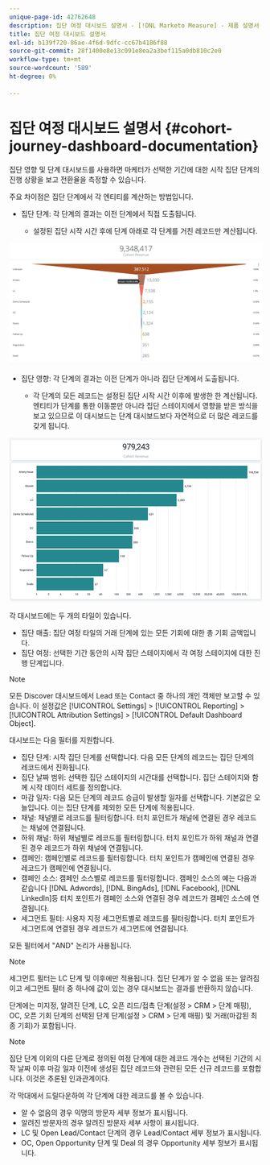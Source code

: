```yaml
---
unique-page-id: 42762648
description: 집단 여정 대시보드 설명서 - [!DNL Marketo Measure] - 제품 설명서
title: 집단 여정 대시보드 설명서
exl-id: b139f720-86ae-4f6d-9dfc-cc67b4186f88
source-git-commit: 28f1400e8e13c091e8ea2a3bef115a0db810c2e0
workflow-type: tm+mt
source-wordcount: '589'
ht-degree: 0%

---
```


# 집단 여정 대시보드 설명서 {#cohort-journey-dashboard-documentation}

집단 영향 및 단계 대시보드를 사용하면 마케터가 선택한 기간에 대한 시작 집단 단계의 진행 상황을 보고 전환율을 측정할 수 있습니다.

주요 차이점은 집단 단계에서 각 엔티티를 계산하는 방법입니다.

* 집단 단계: 각 단계의 결과는 이전 단계에서 직접 도출됩니다.

   * 설정된 집단 시작 시간 후에 단계 아래로 각 단계를 거친 레코드만 계산됩니다.

![](assets/cohort-journey-dashboard-documentation-1.png)

* 집단 영향: 각 단계의 결과는 이전 단계가 아니라 집단 단계에서 도출됩니다.

   * 각 단계의 모든 레코드는 설정된 집단 시작 시간 이후에 발생한 한 계산됩니다. 엔티티가 단계를 통한 이동뿐만 아니라 집단 스테이지에서 영향을 받은 방식을 보고 있으므로 이 대시보드는 단계 대시보드보다 자연적으로 더 많은 레코드를 갖게 됩니다.

![](assets/cohort-journey-dashboard-documentation-2.png)

각 대시보드에는 두 개의 타일이 있습니다.

* 집단 매출: 집단 여정 타일의 거래 단계에 있는 모든 기회에 대한 총 기회 금액입니다.
* 집단 여정: 선택한 기간 동안의 시작 집단 스테이지에서 각 여정 스테이지에 대한 진행 단계입니다.

>[!NOTE]
>
>모든 Discover 대시보드에서 Lead 또는 Contact 중 하나의 개인 객체만 보고할 수 있습니다. 이 설정값은 [!UICONTROL Settings] > [!UICONTROL Reporting] > [!UICONTROL Attribution Settings] > [!UICONTROL Default Dashboard Object].

대시보드는 다음 필터를 지원합니다.

* 집단 단계: 시작 집단 단계를 선택합니다. 다음 모든 단계의 레코드는 집단 단계의 레코드에서 진화됩니다.
* 집단 날짜 범위: 선택한 집단 스테이지의 시간대를 선택합니다. 집단 스테이지와 함께 시작 데이터 세트를 정의합니다.
* 마감 일자: 다음 모든 단계의 레코드 승급이 발생할 일자를 선택합니다. 기본값은 오늘입니다. 이는 집단 단계를 제외한 모든 단계에 적용됩니다.
* 채널: 채널별로 레코드를 필터링합니다. 터치 포인트가 채널에 연결된 경우 레코드는 채널에 연결됩니다.
* 하위 채널: 하위 채널별로 레코드를 필터링합니다. 터치 포인트가 하위 채널과 연결된 경우 레코드가 하위 채널에 연결됩니다.
* 캠페인: 캠페인별로 레코드를 필터링합니다. 터치 포인트가 캠페인에 연결된 경우 레코드가 캠페인에 연결됩니다.
* 캠페인 소스: 캠페인 소스별로 레코드를 필터링합니다. 캠페인 소스의 예는 다음과 같습니다 [!DNL Adwords], [!DNL BingAds], [!DNL Facebook], [!DNL LinkedIn]등 터치 포인트가 캠페인 소스와 연결된 경우 레코드가 캠페인 소스에 연결됩니다.
* 세그먼트 필터: 사용자 지정 세그먼트별로 레코드를 필터링합니다. 터치 포인트가 세그먼트에 연결된 경우 레코드가 세그먼트에 연결됩니다.

모든 필터에서 &quot;AND&quot; 논리가 사용됩니다.

>[!NOTE]
>
>세그먼트 필터는 LC 단계 및 이후에만 적용됩니다. 집단 단계가 알 수 없음 또는 알려짐 이고 세그먼트 필터 중 하나에 값이 있는 경우 대시보드는 결과를 반환하지 않습니다.

단계에는 미지정, 알려진 단계, LC, 오픈 리드/접촉 단계(설정 > CRM > 단계 매핑), OC, 오픈 기회 단계의 선택된 단계 단계(설정 > CRM > 단계 매핑) 및 거래(마감된 최종 기회)가 포함됩니다.

>[!NOTE]
>
>집단 단계 이외의 다른 단계로 정의된 여정 단계에 대한 레코드 개수는 선택된 기간의 시작 날짜 이후 마감 일자 이전에 생성된 집단 레코드와 관련된 모든 신규 레코드를 포함합니다. 이것은 추론된 인과관계이다.

각 막대에서 드릴다운하여 각 단계에 대한 레코드를 볼 수 있습니다.

* 알 수 없음의 경우 익명의 방문자 세부 정보가 표시됩니다.
* 알려진 방문자의 경우 알려진 방문자 세부 사항이 표시됩니다.
* LC 및 Open Lead/Contact 단계의 경우 Lead/Contact 세부 정보가 표시됩니다.
* OC, Open Opportunity 단계 및 Deal 의 경우 Opportunity 세부 정보가 표시됩니다.
